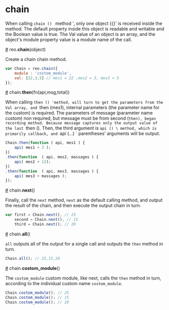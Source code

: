 # chain

When calling `chain () ` method ', only one object {{}' is received inside the method. The default property inside this object is readable and writable and the Boolean value is true. The Val value of an object is an array, and the object's module property value is a module name of the call.

<a name="chain" href="#chain">#</a> reo.<b>chain</b>(object)

Create a chain chain method.
```js
var Chain = reo.chain({
    module : 'costom_module',
    val: [22,3,5] // mes1 = 22 ,mes2 = 3, mes3 = 5
});
```
<a name="then" href="#then">#</a> chain.<b>then</b>(fn(api,msg,total))

When calling `then () 'method, will turn to get the parameters from the Val array, and `then (mes1), internal parameters (the parameter name for the custom) is required. The parameters of message (parameter name custom) non required, but message must be from second (`then), began recording method. Because message captures only the output value of the last `then (). Then, the third argument is `api () \ method, which is primarily callback, and `api (...) ` parentheses' arguments will be output.

```js
Chain.then(function ( api, mes1 ) {
    api( mes1 + 3 );
})
.then(function  ( api, mes2, massages ) {
    api( mes2 + 12);
})
.then(function  ( api, mes3, massages ) {
    api( mes3 + massages );
});
```

<a name="next" href="#next">#</a> chain.<b>next</b>()

Finally, call the `next` method, `next` as the default calling method, and output the result of the chain, and then execute the output chain in turn.

```js
var first = Chain.next(), // 25
    second = Chain.next(), // 15
    third = Chain.next(); // 20
```

<a name="all" href="#all">#</a> chain.<b>all</b>()

`all` outputs all of the output for a single call and outputs the `then` method in turn.

```js
Chain.all(); // 25,15,20 
```

<a name="costom_module" href="#costom_module">#</a> chain.<b>costom_module</b>()

The `costom_module` custom module, like next, calls the `then` method in turn, according to the individual custom name `costom_module`.

```js
Chain.costom_module(); // 25
Chain.costom_module(); // 15
Chain.costom_module(); // 20
```